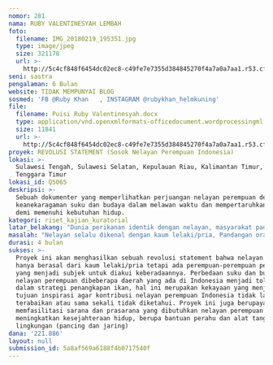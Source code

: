 ```yaml
---
nomor: 281
nama: RUBY VALENTINESYAH LEMBAH
foto:
  filename: IMG_20180219_195351.jpg
  type: image/jpeg
  size: 321178
  url: >-
    http://5c4cf848f6454dc02ec8-c49fe7e7355d384845270f4a7a0a7aa1.r53.cf2.rackcdn.com/d8668d1f-a397-41fa-83bf-a9811faa8dd3/IMG_20180219_195351.jpg
seni: sastra
pengalaman: 6 Bulan
website: TIDAK MEMPUNYAI BLOG
sosmed: 'FB @Ruby Khan   , INSTAGRAM @rubykhan_helmkuning'
file:
  filename: Puisi Ruby Valentinesyah.docx
  type: application/vnd.openxmlformats-officedocument.wordprocessingml.document
  size: 11841
  url: >-
    http://5c4cf848f6454dc02ec8-c49fe7e7355d384845270f4a7a0a7aa1.r53.cf2.rackcdn.com/2962cf91-c6ba-4971-9435-0bc93f7767c5/Puisi%20Ruby%20Valentinesyah.docx
proyek: REVOLUSI STATEMENT (Sosok Nelayan Perempuan Indonesia)
lokasi: >-
  Sulawesi Tengah, Sulawesi Selatan, Kepulauan Riau, Kalimantan Timur, dan Nusa
  Tenggara Timur
lokasi_id: Q5065
deskripsi: >-
  Sebuah dokumenter yang memperlihatkan perjuangan nelayan perempuan dengan
  keanekaragaman suku dan budaya dalam melawan waktu dan mempertaruhkan nyawa
  demi memenuhi kebutuhan hidup. 
kategori: riset_kajian_kuratorial
latar_belakang: "Dunia perikanan identik dengan nelayan, masyarakat pada umumnya mengenal yang berprofesi sebagai nelayan adalah kaum lelaki/pria. Seolah-olah tidak perempuan bergerak dibidang ini, padahal di beberapa daerah yaitu : Sulawesi Tengah (Kab. Banggai Laut), Sulawesi Selatan (Kab.Sinjai), Kepulauan Riau (Tanjung Pinang), Kalimantan Timur (Balikpapan), dan Nusa Tenggara Timur (Kab. Sikka) terdapat nelayan perempuan yang begitu hebat. Nelayan perempuan yang berada di beberapa daerah tersebut tentunya mempunyai perbedaan suku dan budaya yang menjadi tolak ukur pada strategi penangkapan ikan, hal ini juga berkaitan dengan pola hidup masing-masing daerah tersebut.\r\nProfesi nelayan merupakan pekerjaan yang sangat berat dan berpotensi membahayakan nyawa. Perempuan yang berprofesi dibidang ini termasuk perempuan tangguh, mereka berkontribusi luar biasa untuk pemenuhan protein pangan bangsa, namun kenyataan yang dihadapi nelayan perempuan di daerah-daerah tersebut menemukan permasalahan subtansi yang hingga hari ini berdampak pada mereka, yaitu terkait pengakuan perempuan sebagai subjek dimana peran strategi dan kontribusi nelayan perempuan tidak diakui, hal ini tentunya sangat tidak objektif karna yang menjadi nelayan Indonesia, yang mencari ikan di laut Indonesia, bukan sekedar kaum lelaki/pria tetapi ada sosok perempuan Indonesia yang harus diperhitungkan.\r\n"
masalah: "Nelayan selalu dikenal dengan kaum lelaki/pria, Pandangan orang-orang tentang nelayan sudah selayaknya direvolusikan, seharusnya sebuah pernyataan yang berhubungan dengan nelayan adalah ikan, dan ikan adalah pelaku perikanan sedang pelaku perikanan dapat mencakup lelaki/pria atau perempuan.\r\nNelayan perempuan sudah waktunya untuk dikenal dan diakui keberadaannya, dan diantara nelayan perempuan terdapat keanekaragaman suku dan budaya, hal ini tentu menjadi perbedaan strategi penangkapan ikan yang merupakan kekayaan Indonesia yang perlu dilestarikan."
durasi: 4 bulan
sukses: >-
  Proyek ini akan menghasilkan sebuah revolusi statement bahwa nelayan bukan
  hanya berasal dari kaum lelaki/pria tetapi ada perempuan-perempuan perkasa
  yang menjadi subjek untuk diakui keberadaannya. Perbedaan suku dan budaya
  nelayan perempuan dibeberapa daerah yang ada di Indonesia menjadi tolak ukur
  dalam strategi penangkapan ikan, hal ini merupakan kekayaan yang menjadi
  tujuan inspirasi agar kontribusi nelayan perempuan Indonesia tidak lagi
  terabaikan atau sama sekali tidak diketahui. Proyek ini juga berupaya
  memfasilitasi sarana dan prasarana yang dibutuhkan nelayan perempuan dalam
  meningkatkan kesejahteraan hidup, berupa bantuan perahu dan alat tangkap ramah
  lingkungan (pancing dan jaring)
dana: '221.886'
layout: null
submission_id: 5a8af569a6188f4b0717540f
---
```


